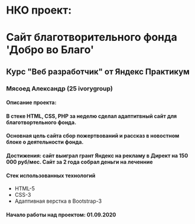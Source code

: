 # НКО проект: 
# Сайт благотворительного фонда 'Добро во Благо'

## Курс "Веб разработчик" от Яндекс Практикум

### Мясоед Александр (25 ivorygroup)

#### Описание проекта: 
#### В стеке HTML, CSS, РHP за неделю сделал адаптитвный сайт для благотвортельного фонда. 
#### Основная цель сайта сбор пожертвований и рассказ в новостном блоке о деятельности фонда.

#### Достижения: сайт выиграл грант Яндекс на рекламу в Директ на 150 000 руб/мес. Сайт за 2 года  собрал деньги на леченние

#### Стек использованных технологий
* HTML-5
* CSS-3
* Адаптивная верстка в Bootstrap-3

#### Начало работы над проектом: 01.09.2020
